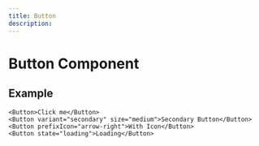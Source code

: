```yaml
---
title: Button
description: 
---
```


# Button Component



## Example

```vue
<Button>Click me</Button>
<Button variant="secondary" size="medium">Secondary Button</Button>
<Button prefixIcon="arrow-right">With Icon</Button>
<Button state="loading">Loading</Button>
```

